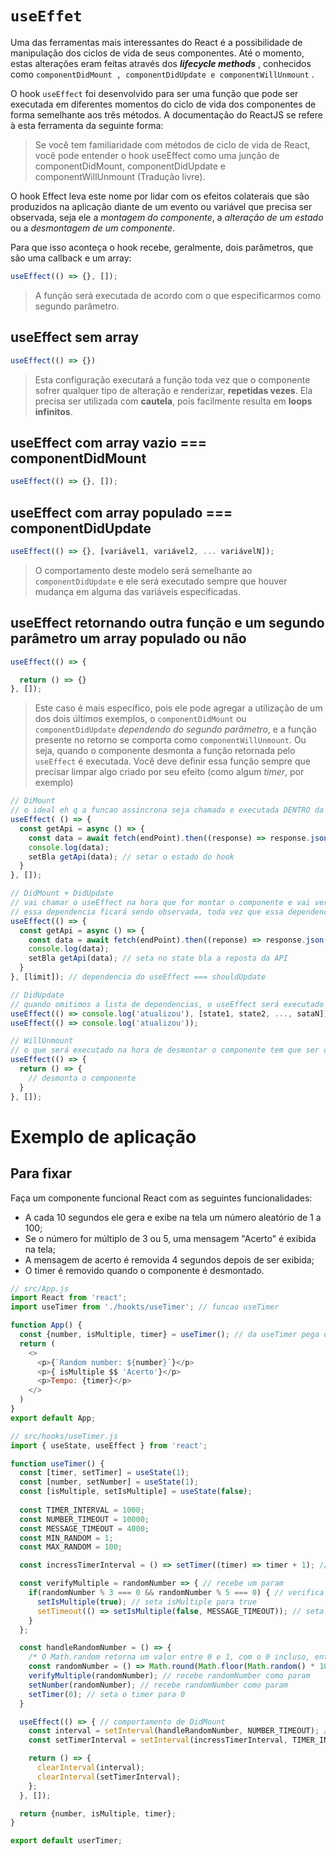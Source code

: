# `useEffet`
Uma das ferramentas mais interessantes do React é a possibilidade de manipulação dos ciclos de vida de seus componentes. Até o momento, estas alterações eram feitas através dos ***lifecycle methods*** , conhecidos como `componentDidMount , componentDidUpdate e componentWillUnmount` .

O hook `useEffect` foi desenvolvido para ser uma função que pode ser executada em diferentes momentos do ciclo de vida dos componentes de forma semelhante aos três métodos. A documentação do ReactJS se refere à esta ferramenta da seguinte forma:
> Se você tem familiaridade com métodos de ciclo de vida de React, você pode entender o hook useEffect como uma junção de componentDidMount, componentDidUpdate e componentWillUnmount (Tradução livre).

O hook Effect leva este nome por lidar com os efeitos colaterais que são produzidos na aplicação diante de um evento ou variável que precisa ser observada, seja ele a *montagem do componente*, a *alteração de um estado* ou a *desmontagem de um componente*.

Para que isso aconteça o hook recebe, geralmente, dois parâmetros, que são uma callback e um array:
```javascript
useEffect(() => {}, []);
```

> A função será executada de acordo com o que especificarmos como segundo parâmetro.


## useEffect sem array
```javascript
useEffect(() => {})
```
> Esta configuração executará a função toda vez que o componente sofrer qualquer tipo de alteração e renderizar, **repetidas vezes**. Ela precisa ser utilizada com **cautela**, pois facilmente resulta em **loops infinitos**.


## useEffect com array vazio === componentDidMount
```javascript
useEffect(() => {}, []);
```
 

## useEffect com array populado === componentDidUpdate
```javascript
useEffect(() => {}, [variável1, variável2, ... variávelN]);
```
> O comportamento deste modelo será semelhante ao `componentDidUpdate` e ele será executado sempre que houver mudança em alguma das variáveis especificadas.


## useEffect retornando outra função e um segundo parâmetro um array populado ou não
```javascript
useEffect(() => {

  return () => {}
}, []);
```
> Este caso é mais específico, pois ele pode agregar a utilização de um dos dois últimos exemplos, o `componentDidMount` ou `componentDidUpdate` *dependendo do segundo parâmetro*, e a função presente no retorno se comporta como `componentWillUnmount`. Ou seja, quando o componente desmonta a função retornada pelo `useEffect` é executada. Você deve definir essa função sempre que precisar limpar algo criado por seu efeito (como algum _timer_, por exemplo)

```javascript
// DiMount
// o ideal eh q a funcao assincrona seja chamada e executada DENTRO da callback do useEffect
useEffect( () => {
  const getApi = async () => {
    const data = await fetch(endPoint).then((response) => response.json());
    console.log(data);
    setBla getApi(data); // setar o estado do hook
  }
}, []);

// DidMount + DidUpdate
// vai chamar o useEffect na hora que for montar o componente e vai ver se existe alguma depencencia 
// essa dependencia ficará sendo observada, toda vez que essa dependencia sofrer alguma alteracao a funcao do useEffect serah executada
useEffect(() => {
  const getApi = async () => {
    const data = await fetch(endPoint).then((reponse) => response.json());
    console.log(data);
    setBla getApi(data); // seta no state bla a reposta da API
  }
}, [limit]); // dependencia do useEffect === shouldUpdate

// DidUpdate
// quando omitimos a lista de dependencias, o useEffect será executado
useEffect(() => console.log('atualizou'), [state1, state2, ..., sataN]); // ou
useEffect(() => console.log('atualizou'));

// WillUnmount
// o que será executado na hora de desmontar o componente tem que ser o retorno da funcao que está sendo passada para o useEffect
useEffect(() => {
  return () => {
    // desmonta o componente
  }
}, []);
```


# Exemplo de aplicação
## Para fixar
Faça um componente funcional React com as seguintes funcionalidades:
- A cada 10 segundos ele gera e exibe na tela um número aleatório de 1 a 100;
- Se o número for múltiplo de 3 ou 5, uma mensagem "Acerto" é exibida na tela;
- A mensagem de acerto é removida 4 segundos depois de ser exibida;
- O timer é removido quando o componente é desmontado.


```javascript
// src/App.js
import React from 'react';
import useTimer from './hookts/useTimer'; // funcao useTimer

function App() {
  const {number, isMultiple, timer} = useTimer(); // da useTimer pega os estados retornados
  return (
    <>
      <p>{`Random number: ${number}`}</p>
      <p>{ isMultiple $$ 'Acerto'}</p>
      <p>Tempo: {timer}</p>
    </>
  )
}
export default App;
```

```javascript
// src/hooks/useTimer.js
import { useState, useEffect } from 'react';

function useTimer() {
  const [timer, setTimer] = useState(1);
  const [number, setNumber] = useState(1);
  const [isMultiple, setIsMultiple] = useState(false);
  
  const TIMER_INTERVAL = 1000;
  const NUMBER_TIMEOUT = 10000;
  const MESSAGE_TIMEOUT = 4000;
  const MIN_RANDOM = 1;
  const MAX_RANDOM = 100;

  const incressTimerInterval = () => setTimer((timer) => timer + 1); // seta a chave timer em + 1

  const verifyMultiple = randomNumber => { // recebe um param
    if(randomNumber % 3 === 0 && randomNumber % 5 === 0) { // verifica se esse param atende a determinado caso
      setIsMultiple(true); // seta isMultiple para true 
      setTimeout(() => setIsMultiple(false, MESSAGE_TIMEOUT)); // seta isMultiple para false e corre x milisegundos no setTimeOut
    }
  };

  const handleRandomNumber = () => {
    /* O Math.random retorna um valor entre 0 e 1, com o 0 incluso, então o cálculo será multiplicar o valor aleatório por 100, e com o uso do Math.floor o resultado será um valor entre 0 e 99, após somar mais 1, o menor valor será 1 e o maior valor será 100 */
    const randomNumber = () => Math.round(Math.floor(Math.random() * 100) + MIN_RANDOM);
    verifyMultiple(randomNumber); // recebe randomNumber como param
    setNumber(randomNumber); // recebe randomNumber como param
    setTimer(0); // seta o timer para 0
  }

  useEffect(() => { // comportamento de DidMount
    const interval = setInterval(handleRandomNumber, NUMBER_TIMEOUT); // pega o handle e sai em 4s
    const setTimerInterval = setInterval(incressTimerInterval, TIMER_INTERVAL); // add + 1 em timer a cada 1s

    return () => {
      clearInterval(interval);
      clearInterval(setTimerInterval);
    };
  }, []);

  return {number, isMultiple, timer};
}

export default userTimer;
```